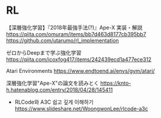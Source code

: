 # RL

【深層強化学習】『2018年最強手法(?)』Ape-X 実装・解説
https://qiita.com/omuram/items/bb7d463d8177cb395bb7
https://github.com/utarumo/rl_implementation

ゼロからDeepまで学ぶ強化学習
https://qiita.com/icoxfog417/items/242439ecd1a477ece312

Atari Environments
https://www.endtoend.ai/envs/gym/atari/

深層強化学習"Ape-X"の論文を読みとく
https://knto-h.hatenablog.com/entry/2018/04/28/145411

- RLCode와 A3C 쉽고 깊게 이해하기
https://www.slideshare.net/WoongwonLee/rlcode-a3c
